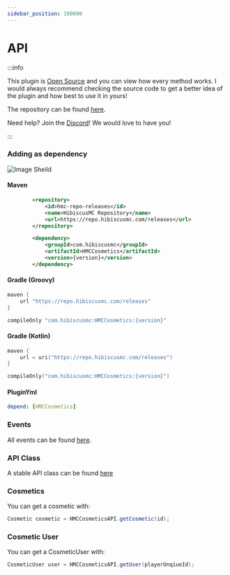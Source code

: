 ```yaml
---
sidebar_position: 100000
---
```


# API


:::info

This plugin is [Open Source](https://github.com/HibiscusMC/HMCCosmetics) and you can view how every method works. I would always recommend checking the source code to get a better idea of the plugin and how best to use it in yours!

The repository can be found [here](https://repo.hibiscusmc.com/#/).

Need help? Join the [Discord](https://discord.gg/pcm8kWrdNt)! We would love to have you! 

:::

### Adding as dependency
 
![Image Sheild](https://img.shields.io/github/v/release/HibiscusMC/HMCCosmetics)

#### Maven
```xml
        <repository>
            <id>hmc-repo-releases</id>
            <name>HibiscusMC Repository</name>
            <url>https://repo.hibiscusmc.com/releases</url>
        </repository>
```

```xml
        <dependency>
            <groupId>com.hibiscusmc</groupId>
            <artifactId>HMCCosmetics</artifactId>
            <version>{version}</version>
        </dependency>
```

#### Gradle (Groovy)
```gradle
maven {
    url "https://repo.hibiscusmc.com/releases"
}
```

```gradle
compileOnly "com.hibiscusmc:HMCCosmetics:{version}"
```

#### Gradle (Kotlin)
```kts
maven {
    url = uri("https://repo.hibiscusmc.com/releases")
}
```

```kts
compileOnly("com.hibiscusmc:HMCCosmetics:{version}")
```

#### PluginYml

```yaml
depend: [HMCCosmetics]
```

### Events

All events can be found [here](https://github.com/HibiscusMC/HMCCosmetics/tree/remapped/common/src/main/java/com/hibiscusmc/hmccosmetics/api/events).

### API Class

A stable API class can be found [here](https://github.com/HibiscusMC/HMCCosmetics/blob/remapped/common/src/main/java/com/hibiscusmc/hmccosmetics/api/HMCCosmeticsAPI.java)

### Cosmetics

You can get a cosmetic with:
```java
Cosmetic cosmetic = HMCCosmeticsAPI.getCosmetic(id);
```

### Cosmetic User

You can get a CosmeticUser with:
```java
CosmeticUser user = HMCCosmeticsAPI.getUser(playerUnqiueId);
```
